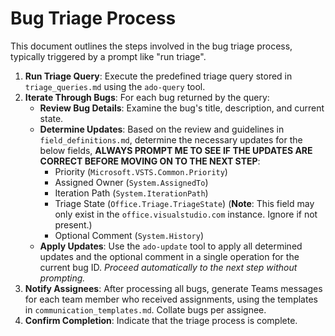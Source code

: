 # Bug Triage Process

This document outlines the steps involved in the bug triage process, typically triggered by a prompt like "run triage".

1.  **Run Triage Query**: Execute the predefined triage query stored in `triage_queries.md` using the `ado-query` tool.
2.  **Iterate Through Bugs**: For each bug returned by the query:
    *   **Review Bug Details**: Examine the bug's title, description, and current state.
    *   **Determine Updates**: Based on the review and guidelines in `field_definitions.md`, determine the necessary updates for the below fields, **ALWAYS PROMPT ME TO SEE IF THE UPDATES ARE CORRECT BEFORE MOVING ON TO THE NEXT STEP**:
        *   Priority (`Microsoft.VSTS.Common.Priority`)
        *   Assigned Owner (`System.AssignedTo`)
        *   Iteration Path (`System.IterationPath`)
        *   Triage State (`Office.Triage.TriageState`) (**Note**: This field may only exist in the `office.visualstudio.com` instance. Ignore if not present.)
        *   Optional Comment (`System.History`)
    *   **Apply Updates**: Use the `ado-update` tool to apply all determined updates and the optional comment in a single operation for the current bug ID. *Proceed automatically to the next step without prompting.*
3.  **Notify Assignees**: After processing all bugs, generate Teams messages for each team member who received assignments, using the templates in `communication_templates.md`. Collate bugs per assignee.
4.  **Confirm Completion**: Indicate that the triage process is complete.
